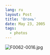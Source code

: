 ```yaml
---
lang: ru
layout: Post
title: 'Огонь'
date: May 23, 2005
tags:
  - photos
---
```


![F0062-0016.jpg](upload://F0062-0016.jpg)

